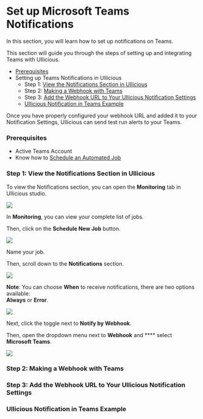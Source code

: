 # Set up Microsoft Teams Notifications

In this section, you will learn how to set up notifications on Teams.

This section will guide you through the steps of setting up and integrating Teams with UIlicious.

* [Prerequisites](set-up-microsoft-teams-notifications.md#prerequisites)
* Setting up Teams Notifications in UIlicious
  * Step 1: [View the Notifications Section in UIlicious](set-up-microsoft-teams-notifications.md#step-1-view-the-notifications-section-in-uilicious)
  * Step 2: [Making a Webhook with Teams](set-up-microsoft-teams-notifications.md#step-2-making-a-webhook-with-teams)
  * Step 3: [Add the Webhook URL to Your UIlicious Notification Settings](set-up-microsoft-teams-notifications.md#step-3-add-the-webhook-url-to-your-uilicious-notification-settings)
  * [UIlicious Notification in Teams Example](set-up-microsoft-teams-notifications.md#uilicious-notification-in-teams)

Once you have properly configured your webhook URL and added it to your Notification Settings, UIlicious can send test run alerts to your Teams.

### Prerequisites

* Active Teams Account
* Know how to [Schedule an Automated Job](../schedule-an-automated-job/)

### Step 1: View the Notifications Section in UIlicious

To view the Notifications section, you can open the **Monitoring** tab in UIlicious studio.

![](https://res.cloudinary.com/di7y5b6ed/image/upload/v1652652332/ui-licious/setting-up-notifications/monitoring-tab-active.png)

In **Monitoring**, you can view your complete list of jobs.

Then, click on the **Schedule New Job** button.

![](https://res.cloudinary.com/di7y5b6ed/image/upload/v1653413563/ui-licious/setting-up-notifications/scheduleajob\_c9hyqi.png)

Name your job.

Then, scroll down to the **Notifications** section.

![](https://res.cloudinary.com/di7y5b6ed/image/upload/v1652652712/ui-licious/setting-up-notifications/scroll-to-notifications-section.gif)

**Note**: You can choose **When** to receive notifications, there are two options available: \
**Always** or **Error**.

![](https://res.cloudinary.com/di7y5b6ed/image/upload/v1653501856/ui-licious/setting-up-notifications/telegram/when-to-receive-notifications.png)

Next, click the toggle next to **Notify by Webhook**.

Then, open the dropdown menu next to **Webhook** and **** select **Microsoft Teams**.

![](https://res.cloudinary.com/di7y5b6ed/image/upload/v1654117021/ui-licious/setting-up-notifications/teams/teams-notifications-on.gif)

### Step 2: Making a Webhook with Teams



### Step 3: Add the Webhook URL to Your UIlicious Notification Settings&#x20;



### UIlicious Notification in Teams Example
